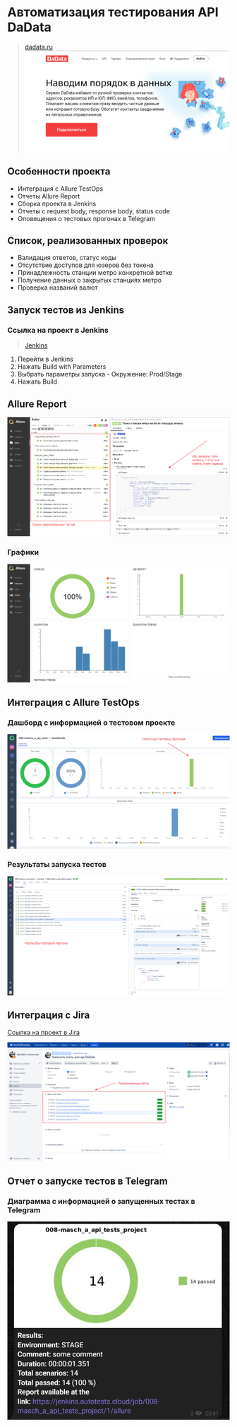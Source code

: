 ﻿# Автоматизация тестирования API DaData
> <a target="_blank" href="https://dadata.ru/">dadata.ru</a>
>![main page screenshot](pictures/dadata_api.png)

## Особенности проекта
* Интеграция с Allure TestOps
* Отчеты Allure Report
* Сборка проекта в Jenkins
* Отчеты с request body, response body, status code
* Оповещения о тестовых прогонах в Telegram

> 
## Список, реализованных проверок
* Валидация ответов, статус коды
* Отсутствие доступов для юзеров без токена
* Принадлежность станции метро конкретной ветке
* Получение данных о закрытых станциях метро
* Проверка названий валют

## Запуск тестов из Jenkins
### Ссылка на проект в Jenkins
> <a target="_blank" href="https://jenkins.autotests.cloud/job/008-masch_a_api_tests_project/">Jenkins</a>
> 
1. Перейти в Jenkins
2. Нажать Build with Parameters
3. Выбрать параметры запуска - Окружение: Prod/Stage
4. Нажать Build

## Allure Report
![img.png](pictures/allure-1.png)

### Графики
![img.png](pictures/allure-2.png)

## Интеграция с Allure TestOps
### Дашборд с информацией о тестовом проекте
![img.png](pictures/testops-1.png)
### Результаты запуска тестов
![img.png](pictures/testops-2.png)

## Интеграция с Jira
<a target="_blank" href="https://jira.autotests.cloud/browse/HOMEWORK-1064">Ссылка на проект в Jira</a>

![img.png](pictures/Jira.png)

## Отчет о запуске тестов в Telegram
### Диаграмма с информацией о запущенных тестах в Telegram
![img.png](pictures/telegram.png)









